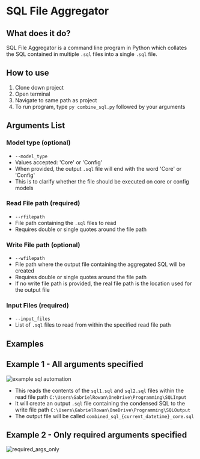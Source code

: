 # SQL File Aggregator

## What does it do? 

SQL File Aggregator is a command line program in Python which collates the SQL contained in multiple `.sql` files into a single `.sql` file.

## How to use 

1) Clone down project
2) Open terminal
3) Navigate to same path as project
4) To run program, type `py combine_sql.py` followed by your arguments

## Arguments List

### Model type (optional)

*   `--model_type`
*   Values accepted: 'Core' or 'Config'
*   When provided, the output `.sql` file will end with the word 'Core' or 'Config'
*   This is to clarify whether the file should be executed on core or config models

### Read File path (required) 

*  `--rfilepath` 
*   File path containing the `.sql` files to read
*   Requires double or single quotes around the file path

### Write File path (optional)

*   `--wfilepath` 
*   File path where the output file containing the aggregated SQL will be created
*   Requires double or single quotes around the file path
*   If no write file path is provided, the real file path is the location used for the output file

### Input Files (required) 

*   `--input_files`
*   List of `.sql` files to read from within the specified read file path
  
## Examples

## Example 1 - All arguments specified

![example sql automation](https://github.com/gabrielrowan/SQL-File-Aggregator/assets/86267314/612f2493-8844-46c0-81c2-7fe6d313aa61)

* This reads the contents of the `sql1.sql` and `sql2.sql` files within the read file path `C:\Users\GabrielRowan\OneDrive\Programming\SQLInput`
* It will create an output `.sql` file containing the condensed SQL to the write file path `C:\Users\GabrielRowan\OneDrive\Programming\SQLOutput`
* The output file will be called `combined_sql_{current_datetime}_core.sql`

## Example 2 - Only required arguments specified

![required_args_only](https://github.com/gabrielrowan/SQL-File-Aggregator/assets/86267314/d4dd4c1c-d9c6-4ffa-976b-5512e9672b8e)




